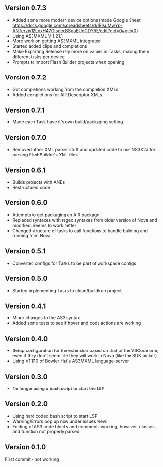 ## Version 0.7.3

* Added some more modern device options (made Google Sheet https://docs.google.com/spreadsheets/d/1RlsuMwYp-ANTerziv12LxxH47GIsoeeBSdaEUdCDY5E/edit?gid=0#gid=0)
* Using AS3MXML V 1.21.1
* More work on getting AS3MXML integrated
* Started added clips and completions
* Make Exporting Release rely more on values in Tasks, making them different tasks per device
* Prompts to import Flash Builder projects when opening

## Version 0.7.2

* Got completions working from the completion XMLs.
* Added completions for AIR Descriptor XMLs.

## Version 0.7.1

* Made each Task have it's own build/packaging setting.

## Version 0.7.0

* Removed other XML parser stuff and updated code to use NS3X2J for parsing FlashBuilder's XML files.

## Version 0.6.1

* Builds projects with ANEs
* Restructured code

## Version 0.6.0

* Attempts to get packaging an AIR package
* Replaced syntaxes with regex syntaxes from older version of Nova and modified. Seems to work better
* Changed structure of tasks to call functions to handle building and running from Nova.

## Version 0.5.1

* Converted configs for Tasks to be part of workspace configs

## Version 0.5.0

* Started implementing Tasks to clean/build/run project

## Version 0.4.1

* Minor changes to the AS3 syntax
* Added some tests to see if hover and code actions are working

## Version 0.4.0

* Setup configuration for the extension based on that of the VSCode one, even if they don't seem like they will work in Nova (like the SDK picker)
* Using V1.17.0 of Bowler Hat's AS3MXML language-server

## Version 0.3.0

* No longer using a bash script to start the LSP

## Version 0.2.0

* Using hard coded bash script to start LSP
* Warning/Errors pop up now under issues view!
* Folding of AS3 code blocks and comments working, however, classes and function not properly parsed

## Version 0.1.0

First commit - not working
